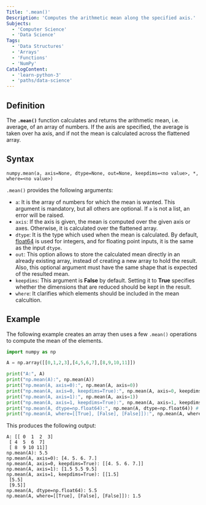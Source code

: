 ```yaml
---
Title: '.mean()'
Description: 'Computes the arithmetic mean along the specified axis.'
Subjects:
  - 'Computer Science'
  - 'Data Science'
Tags:
  - 'Data Structures'
  - 'Arrays'
  - 'Functions'
  - 'NumPy'
CatalogContent:
  - 'learn-python-3'
  - 'paths/data-science'
---
```


## Definition

The **`.mean()`** function calculates and returns the arithmetic mean, i.e. average, of an array of numbers. If the axis are specified, the average is taken over ha axis, and if not the mean is calculated across the flattened array.

## Syntax

```pseudo
numpy.mean(a, axis=None, dtype=None, out=None, keepdims=<no value>, *, where=<no value>)
```

`.mean()` provides the following arguments:

- `a`: It is the array of numbers for which the mean is wanted. This argument is mandatory, but all others are optional. If `a` is not a list, an error will be raised.
- `axis`: If the axis is given, the mean is computed over the given axis or axes. Otherwise, it is calculated over the flattened array.
- `dtype`: It is the type which used when the mean is calculated. By default, [float64](https://numpy.org/doc/stable/reference/arrays.scalars.html#numpy.float64) is used for integers, and for floating point inputs, it is the same as the input `dtype`.
- `out`: This option allows to store the calculated mean directly in an already existing array, instead of creating a new array to hold the result. Also, this optional argument must have the same shape that is expected of the resulted mean.
- `keepdims`: This argument is **False** by default. Setting it to **True** specifies whether the dimensions that are reduced should be kept in the result.
- `where`: It clarifies which elements should be included in the mean calcultion.

## Example

The following example creates an array then uses a few `.mean()` operations to compute the mean of the elements.

```py
import numpy as np

A = np.array([[0,1,2,3],[4,5,6,7],[8,9,10,11]])

print("A:", A)
print("np.mean(A):", np.mean(A))
print("np.mean(A, axis=0):", np.mean(A, axis=0))
print("np.mean(A, axis=0, keepdims=True):", np.mean(A, axis=0, keepdims=True))
print("np.mean(A, axis=1):", np.mean(A, axis=1))
print("np.mean(A, axis=1, keepdims=True):", np.mean(A, axis=1, keepdims=True))
print("np.mean(A, dtype=np.float64):", np.mean(A, dtype=np.float64)) # Computing the mean in float64 is more accurate:
print("np.mean(A, where=[[True], [False], [False]]):", np.mean(A, where=[[True], [False], [False]]))
```

This produces the following output:

```shell
A: [[ 0  1  2  3]
 [ 4  5  6  7]
 [ 8  9 10 11]]
np.mean(A): 5.5
np.mean(A, axis=0): [4. 5. 6. 7.]
np.mean(A, axis=0, keepdims=True): [[4. 5. 6. 7.]]
np.mean(A, axis=1): [1.5 5.5 9.5]
np.mean(A, axis=1, keepdims=True): [[1.5]
 [5.5]
 [9.5]]
np.mean(A, dtype=np.float64): 5.5
np.mean(A, where=[[True], [False], [False]]): 1.5
```
